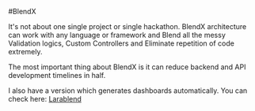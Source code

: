 #BlendX

It's not about one single project or single hackathon. BlendX architecture can work with any language or framework and Blend all the messy Validation logics, Custom Controllers and Eliminate repetition of code extremely.

The most important thing about BlendX is it can reduce backend and API development timelines in half.

I also have a version which generates dashboards automatically. You can check here: [Larablend](https://github.com/obuxim/larablend)
